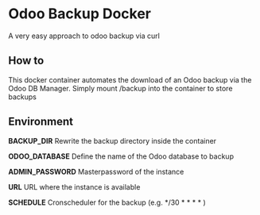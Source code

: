 # Odoo Backup Docker

A very easy approach to odoo backup via curl

## How to

This docker container automates the download of an Odoo backup via the Odoo DB Manager. Simply mount /backup into the container to store backups

## Environment

**BACKUP_DIR**
Rewrite the backup directory inside the container

**ODOO_DATABASE**
Define the name of the Odoo database to backup

**ADMIN_PASSWORD**
Masterpassword of the instance

**URL**
URL where the instance is available

**SCHEDULE**
Cronscheduler for the backup (e.g. */30 * * * * )